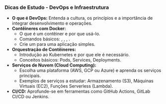 
### Dicas de Estudo - DevOps e Infraestrutura

- **O que é DevOps:** Entenda a cultura, os princípios e a importância de integrar desenvolvimento e operações.
- **Contêineres com Docker:**
    - O que é um contêiner e por que usá-lo.
    - Comandos básicos: , , , .
    - Crie um  para uma aplicação simples.
- **Orquestração de Contêineres:**
    - Introdução ao Kubernetes e por que ele é necessário.
    - Conceitos básicos: Pods, Services, Deployments.
- **Serviços de Nuvem (Cloud Computing):**
    - Escolha uma plataforma (AWS, GCP ou Azure) e aprenda os serviços principais.
    - Exemplos de serviços a estudar: Armazenamento (S3), Máquinas Virtuais (EC2), Funções Serverless (Lambda).
- **CI/CD:** Aprofunde-se em ferramentas como GitHub Actions, GitLab CI/CD ou Jenkins.

